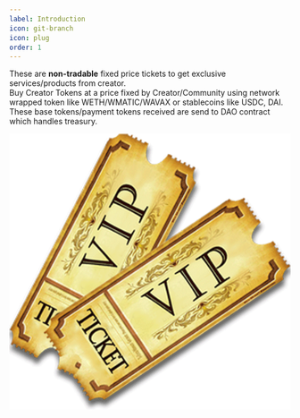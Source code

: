 ```yaml
---
label: Introduction
icon: git-branch
icon: plug
order: 1
---
```

 
  These are **non-tradable** fixed price tickets to get exclusive services/products from creator.   
  Buy Creator Tokens at a price fixed by Creator/Community using network wrapped token like WETH/WMATIC/WAVAX or stablecoins like USDC, DAI. These base tokens/payment tokens received are send to DAO contract which handles treasury.
<!-- <img src="./assets/tickets.png" width="400" height="250" /> -->
![](../../assets/tickets.png)